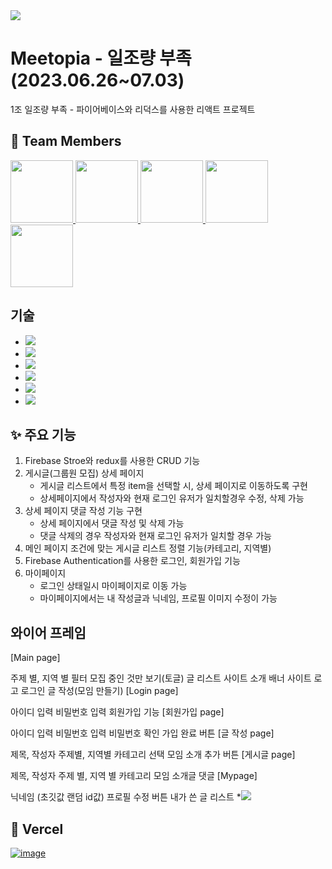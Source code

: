 <img src = "https://firebasestorage.googleapis.com/v0/b/meetopia-3d45e.appspot.com/o/logo.png?alt=media&token=54dfe689-637c-4cfc-a4a7-891623cd55d7">

# Meetopia - 일조량 부족 (2023.06.26~07.03)
1조 일조량 부족 - 파이어베이스와 리덕스를 사용한 리액트 프로젝트
  
  
## 🙋 Team Members
<div dir="auto">
  <a href="https://github.com/jaeyoung9083">
    <img src="https://github.com/jaeyoung9083.png" width="100" style="max-width: 100%;">
  </a>
  <a href="https://github.com/songjuu">
    <img src="https://github.com/songjuu.png" width="100" style="max-width: 100%;">
  </a>
  <a href="https://github.com/ddoyongida">
    <img src="https://github.com/ddoyongida.png" width="100" style="max-width: 100%;">
  </a>
  <a href="https://github.com/lizzieFEstudy">
    <img src="https://github.com/lizzieFEstudy.png" width="100" style="max-width: 100%;">
  </a>
  <a href="https://github.com/hgyeom">
    <img src="https://github.com/hgyeom.png" width="100" style="max-width: 100%;">
  </a>
</div>
  
## 기술
  * <img src="https://img.shields.io/badge/JavaScript-F7DF1E?style=for-the-badge&logo=JavaScript&logoColor=black">
  * <img src="https://img.shields.io/badge/Firebase-FFCA28?style=for-the-badge&logo=Firebase&logoColor=white">
  * <img src="https://img.shields.io/badge/html5-E34F26?style=for-the-badge&logo=html5&logoColor=white">
  * <img src="https://img.shields.io/badge/Redux-764ABC?style=for-the-badge&logo=Redux&logoColor=white">
  * <img src="https://img.shields.io/badge/React-61DAFB?style=for-the-badge&logo=React&logoColor=black">
  * <img src="https://img.shields.io/badge/CSS3-1572B6?style=for-the-badge&logo=CSS3&logoColor=white">
 
## ✨ 주요 기능
  1. Firebase Stroe와 redux를 사용한 CRUD 기능
  2. 게시글(그룹원 모집) 상세 페이지
      - 게시글 리스트에서 특정 item을 선택할 시, 상세 페이지로 이동하도록 구현
      - 상세페이지에서 작성자와 현재 로그인 유저가 일치할경우 수정, 삭제 가능
  3. 상세 페이지 댓글 작성 기능 구현
      - 상세 페이지에서 댓글 작성 및 삭제 가능
      - 댓글 삭제의 경우 작성자와 현재 로그인 유저가 일치할 경우 가능
  4. 메인 페이지 조건에 맞는 게시글 리스트 정렬 기능(카테고리, 지역별)
  5. Firebase Authentication를 사용한 로그인, 회원가입 기능
  6. 마이페이지
      - 로그인 상태일시 마이페이지로 이동 가능
      - 마이페이지에서는 내 작성글과 닉네임, 프로필 이미지 수정이 가능

 ## 와이어 프레임
 [Main page]

주제 별, 지역 별 필터
모집 중인 것만 보기(토글)
글 리스트
사이트 소개 배너
사이트 로고
로그인
글 작성(모임 만들기)
[Login page]

아이디 입력
비밀번호 입력
회원가입 기능
[회원가입 page]

아이디 입력
비밀번호 입력
비밀번호 확인
가입 완료 버튼
[글 작성 page]

제목, 작성자
주제별, 지역별 카테고리 선택
모임 소개
추가 버튼
[게시글 page]

제목, 작성자
주제 별, 지역 별 카테고리
모임 소개글
댓글
[Mypage]

닉네임 (초깃값 랜덤 id값)
프로필 수정 버튼
내가 쓴 글 리스트
 *<img src = "https://velog.velcdn.com/images/summer_dev/post/01f89cd8-e8af-49cd-b0d8-700912c25663/image.png">
  
  

## 🎨 Vercel
   <a href="https://meetopia.vercel.app/">![image](https://github.com/hgyeom/Meetopia/assets/96222942/44e80df6-6d7a-4264-b501-a085d19c60fb)
</a>
